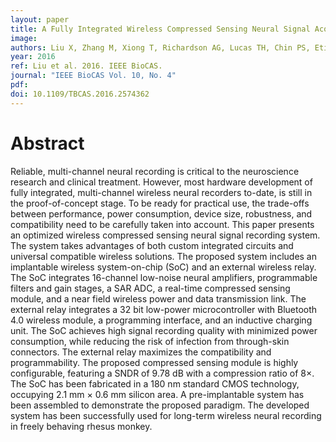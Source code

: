 ```yaml
---
layout: paper
title: A Fully Integrated Wireless Compressed Sensing Neural Signal Acquisition System for Chronic Recording and Brain Machine Interface
image:
authors: Liu X, Zhang M, Xiong T, Richardson AG, Lucas TH, Chin PS, Etienne-Cummings R, Tran TD, Jan Van der Spiegel J.
year: 2016
ref: Liu et al. 2016. IEEE BioCAS.
journal: "IEEE BioCAS Vol. 10, No. 4"
pdf: 
doi: 10.1109/TBCAS.2016.2574362
---
```


# Abstract
Reliable, multi-channel neural recording is critical to the neuroscience research and clinical treatment. However, most hardware development of fully integrated, multi-channel wireless neural recorders to-date, is still in the proof-of-concept stage. To be ready for practical use, the trade-offs between performance, power consumption, device size, robustness, and compatibility need to be carefully taken into account. This paper presents an optimized wireless compressed sensing neural signal recording system. The system takes advantages of both custom integrated circuits and universal compatible wireless solutions. The proposed system includes an implantable wireless system-on-chip (SoC) and an external wireless relay. The SoC integrates 16-channel low-noise neural amplifiers, programmable filters and gain stages, a SAR ADC, a real-time compressed sensing module, and a near field wireless power and data transmission link. The external relay integrates a 32 bit low-power microcontroller with Bluetooth 4.0 wireless module, a programming interface, and an inductive charging unit. The SoC achieves high signal recording quality with minimized power consumption, while reducing the risk of infection from through-skin connectors. The external relay maximizes the compatibility and programmability. The proposed compressed sensing module is highly configurable, featuring a SNDR of 9.78 dB with a compression ratio of 8×. The SoC has been fabricated in a 180 nm standard CMOS technology, occupying 2.1 mm × 0.6 mm silicon area. A pre-implantable system has been assembled to demonstrate the proposed paradigm. The developed system has been successfully used for long-term wireless neural recording in freely behaving rhesus monkey.
